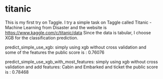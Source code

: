 # titanic
This is my first try on Taggle.
I try a simple task on Taggle called Titanic - Machine Learning from Disaster and the website is https://www.kaggle.com/c/titanic/data
Since the data is tabular, I choose XGB for the classification prediction.

predict_simple_use_xgb:
simply using xgb without cross validation and some of the features
the public score is : 0.76076

predict_simple_use_xgb_with_most_features:
simply using xgb without cross validation and add features: Cabin and Embarked and ticket
the public score is : 0.78468
